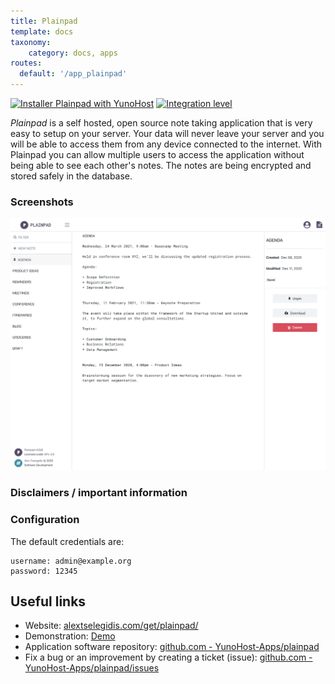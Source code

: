 ```yaml
---
title: Plainpad
template: docs
taxonomy:
    category: docs, apps
routes:
  default: '/app_plainpad'
---
```


[![Installer Plainpad with YunoHost](https://install-app.yunohost.org/install-with-yunohost.svg)](https://install-app.yunohost.org/?app=plainpad) [![Integration level](https://dash.yunohost.org/integration/plainpad.svg)](https://dash.yunohost.org/appci/app/plainpad)

*Plainpad* is a self hosted, open source note taking application that is very easy to setup on your server. Your data will never leave your server and you will be able to access them from any device connected to the internet.
With Plainpad you can allow multiple users to access the application without being able to see each other's notes. The notes are being encrypted and stored safely in the database.

### Screenshots

![Screenshots of Plainpad](https://github.com/YunoHost-Apps/plainpad_ynh/blob/master/doc/screenshots/screenshot.png)

### Disclaimers / important information

### Configuration

The default credentials are:
```
username: admin@example.org
password: 12345
```

## Useful links

+ Website: [alextselegidis.com/get/plainpad/](https://alextselegidis.com/get/plainpad/)
+ Demonstration: [Demo](https://alextselegidis.com/try/plainpad/#/login)
+ Application software repository: [github.com - YunoHost-Apps/plainpad](https://github.com/YunoHost-Apps/plainpad_ynh)
+ Fix a bug or an improvement by creating a ticket (issue): [github.com - YunoHost-Apps/plainpad/issues](https://github.com/YunoHost-Apps/plainpad_ynh/issues)
